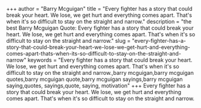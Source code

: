 +++
author = "Barry Mcguigan"
title = "Every fighter has a story that could break your heart. We lose, we get hurt and everything comes apart. That's when it's so difficult to stay on the straight and narrow."
description = "the best Barry Mcguigan Quote: Every fighter has a story that could break your heart. We lose, we get hurt and everything comes apart. That's when it's so difficult to stay on the straight and narrow."
slug = "every-fighter-has-a-story-that-could-break-your-heart-we-lose-we-get-hurt-and-everything-comes-apart-thats-when-its-so-difficult-to-stay-on-the-straight-and-narrow"
keywords = "Every fighter has a story that could break your heart. We lose, we get hurt and everything comes apart. That's when it's so difficult to stay on the straight and narrow.,barry mcguigan,barry mcguigan quotes,barry mcguigan quote,barry mcguigan sayings,barry mcguigan saying,quotes, sayings,quote, saying, motivation"
+++
Every fighter has a story that could break your heart. We lose, we get hurt and everything comes apart. That's when it's so difficult to stay on the straight and narrow.
